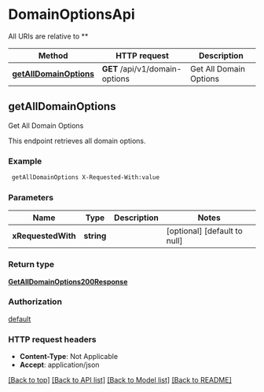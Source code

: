 # DomainOptionsApi

All URIs are relative to **

Method | HTTP request | Description
------------- | ------------- | -------------
[**getAllDomainOptions**](DomainOptionsApi.md#getAllDomainOptions) | **GET** /api/v1/domain-options | Get All Domain Options



## getAllDomainOptions

Get All Domain Options

This endpoint retrieves all domain options.

### Example

```bash
 getAllDomainOptions X-Requested-With:value
```

### Parameters


Name | Type | Description  | Notes
------------- | ------------- | ------------- | -------------
 **xRequestedWith** | **string** |  | [optional] [default to null]

### Return type

[**GetAllDomainOptions200Response**](GetAllDomainOptions200Response.md)

### Authorization

[default](../README.md#default)

### HTTP request headers

- **Content-Type**: Not Applicable
- **Accept**: application/json

[[Back to top]](#) [[Back to API list]](../README.md#documentation-for-api-endpoints) [[Back to Model list]](../README.md#documentation-for-models) [[Back to README]](../README.md)

